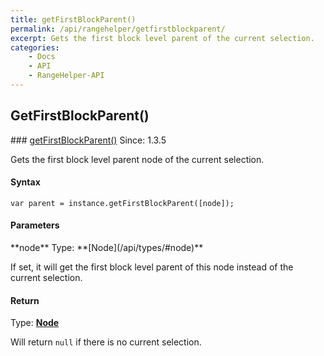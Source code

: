 ```yaml
---
title: getFirstBlockParent()
permalink: /api/rangehelper/getfirstblockparent/
excerpt: Gets the first block level parent of the current selection.
categories:
    - Docs
    - API
    - RangeHelper-API
---
```

## GetFirstBlockParent()

<article class="api method" markdown="1">
### <a id="getFirstBlockParent" href="#getFirstBlockParent">getFirstBlockParent()</a> <span class="since">Since: 1.3.5</span>

Gets the first block level parent node of the current selection.


#### Syntax

	var parent = instance.getFirstBlockParent([node]);


#### Parameters

<div class="parameters">
<div class="parameter" markdown="1">
**node**  
Type: **[Node](/api/types/#node)** 

If set, it will get the first block level parent of this node instead of the current selection.
</div>
</div>


#### Return

Type: **[Node](/api/types/#node)** 

Will return `null` if there is no current selection.
</article>
